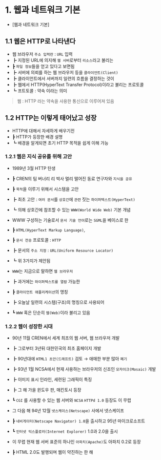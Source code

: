 # 1. 웹과 네트워크 기본

- [웹과 네트워크 기본]

## 1.1 웹은 HTTP로 나타낸다

- 웹 브라우저 `주소 입력란` : `URL` 입력
- ┣ 지정된 URL에 의지해 `웹 서버`로부터 `리소스`라고 불리는
- ┣ `파일 정보`들을 얻고 있다고 보면됨
- ┣ 서버에 의뢰를 하는 웹 브라우저 등을 `클라이언트(Client)`
- ┣ 클라이언트에서 서버까지 일련의 흐름을 결정하는 것이
- ┣ 웹에서 HTTP(HyperText Transfer Protocol)이라고 불리는 프로토콜
- ┗ 프트토콜 : 약속 이라는 의미

> 웹 : HTTP 라는 약속을 사용한 통신으로 이루어져 있음

## 1.2 HTTP는 이렇게 태어났고 성장

- HTTP에 대해서 자세하게 배우기전
- ┣ HTTP가 등장한 배경 설명
- ┗ 배경을 알게되면 초기 HTTP 목적을 쉽게 이해 가능

### 1.2.1 웹은 지식 공유를 위해 고안

- 1989년 3월 HTTP 탄생
- ┣ CREN의 팀 버너리 리 박사 멀리 떨어진 동료 연구자와 `지식을 공유`
- ┣ `목적`을 이루기 위해서 시스템을 고안
- ┣ 최초 고안 : `여러 문서`를 `상호간`에 `관련` 짓는 `하이퍼텍스트(HyperText)`
- ┗ 의해 상호간에 참조할 수 있는 `WWW(World Wide Web)` 기본 개념

- WWW 구성하는 기술로서 `문서 기술 언어`로는 `SGML`을 베이스로 한
- ┣ `HTML(HyperText Markup Language)`,
- ┣ `문서 전송` 프로토콜 : `HTTP`
- ┣ 문서의 `주소 지정` : `URL(Uniform Resource Locator)`
- ┗ 위 3가지가 제안됨

- `WWW`는 지금으로 말하면 `웹 브라우저`
- ┣ 과거에는 `하이퍼텍스트를 열람` 가능한
- ┣ `클라이언트 애플리케이션`의 명칭
- ┣ 오늘날 일련의 시스템(구조)의 명칭으로 사용되어
- ┗ `WWW` 혹은 단순히 `웹(Web)`이라 불리고 있음

### 1.2.2 웹이 성장한 시대

- 90년 11월 CREN에서 세계 최초의 웹 서버, 웹 브라우저 개발
- ┣ 그로부터 3년뒤 대한민국의 최초 홈페이지 개발
- ┣ 90년대에 `HTML1 초안(드래프트)` 검토 → 애매한 부분 많아 `폐기`
- ┣ 93년 1월 NCSA에서 현재 사용하는 브라우저의 신조인 `모자이크(Mosaic)` 개발
- ┣ 이미지 표시 인라인, 세련된 그래픽이 특징
- ┣ 그 해 가을 윈도우 판, 매킨토시 등장
- ┗ `CGI` 를 사용할 수 있는 웹 서버와 `NCSA` `HTTPd 1.0` 등장도 이 무렵

- 그 다음 해 94년 12월 `넷스케이스(Netscape)` 사에서 넷스케이프
- ┣ `네비게이터(Netscape Navigator) 1.0`을 출시하고 95년 마이크로소프트
- ┗ `인터넷 익스플로러(Internet Explorer)` 1.0과 2.0을 출시

- 이 무렵 현재 웹 서버 표준의 하나인 `아파치(Apache)`도 아파치 0.2로 등장
- ┣ HTML 2.0도 발행되며 웹이 약진하는 한 해
